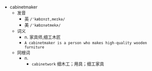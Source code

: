 - cabinetmaker
  - 发音
    - 英 `/'kæbɪnɪt,meɪkə/`
    - 美 `/'kæbɪnətmekɚ/`
  - 词义
    - n. 家具师,细工木匠
    - `A cabinetmaker is a person who makes high-quality wooden furniture`
  - 同根词
    - n.
      - `cabinetwork` 细木工；用具；细工家具

